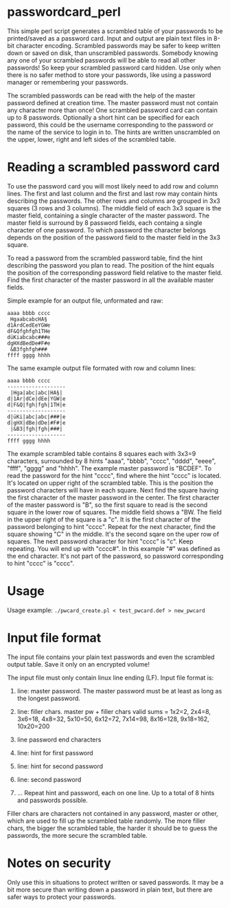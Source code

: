 # passwordcard_perl
This simple perl script generates a scrambled table of your passwords to be printed/saved as a password card. Input and output are plain text files in 8-bit character encoding. Scrambled passwords may be safer to keep written down or saved on disk, than unscrambled passwords. Somebody knowing any one of your scrambled passwords will be able to read all other passwords! So keep your scrambled password card hidden.
Use only when there is no safer method to store your passwords, like using a password manager or remembering your passwords.

The scrambled passwords can be read with the help of the master password defined at creation time. The master password must not contain any character more than once! One scrambled password card can contain up to 8 passwords. Optionally a short hint can be specified for each password, this could be the username corresponding to the password or the name of the service to login in to. The hints are written unscrambled on the upper, lower, right and left sides of the scrambled table. 

# Reading a scrambled password card
To use the password card you will most likely need to add row and column lines. The first and last column and the first and last row may contain hints describing the passwords. The other rows and columns are grouped in 3x3 squares (3 rows and 3 columns). The middle field of each 3x3 square is the master field, containing a single character of the master password. The master field is surround by 8 password fields, each containg a single character of one password. To which password the character belongs depends on the position of the password field to the master field in the 3x3 square. 

To read a password from the scrambled password table, find the hint describing the password you plan to read. The position of the hint equals the position of the corresponding password field relative to the master field. Find the first character of the master password in all the available master fields. 

Simple example for an output file, unformated and raw:
```
aaaa bbbb cccc
 HgaabcabcHA§ 
d1ArdCedEeYGWe
dF&Qfghfgh1THe
düKiabcabc###e
dgHXdBedDe#F#e
 &B3fghfgh### 
ffff gggg hhhh
```
The same example output file formated with row and column lines: 
```
aaaa bbbb cccc
-------------------
 |Hga|abc|abc|HA§| 
d|1Ar|dCe|dEe|YGW|e
d|F&Q|fgh|fgh|1TH|e
-------------------
d|üKi|abc|abc|###|e
d|gHX|dBe|dDe|#F#|e
 |&B3|fgh|fgh|###| 
-------------------
ffff gggg hhhh
```
The example scrambled table contains 8 squares each with 3x3=9 characters, surrounded by 8 hints "aaaa", "bbbb", "cccc", "dddd", "eeee", "ffff", "gggg" and "hhhh". The example master password is "BCDEF". To read the password for the hint "cccc", find where the hint "cccc" is located. It's located on upper right of the scrambled table. This is the position the password characters will have in each square. Next find the square having the first character of the master password in the center. The first character of the master password is "B", so the first square to read is the second square in the lower row of squares. The middle field shows a "BW. The field in the upper right of the square is a "c". It is the first character of the password belonging to hint "cccc". Repeat for the next character, find the square showing "C" in the middle. It's the second sqare on the uper row of squares. The next password character for hint "cccc" is "c". Keep repeating. You will end up with "cccc#". In this example "#" was defined as the end character. It's not part of the password, so password corresponding to hint "cccc" is "cccc".

# Usage
Usage example: ```./pwcard_create.pl < test_pwcard.def > new_pwcard```

# Input file format
The input file contains your plain text passwords and even the scrambled output table. Save it only on an encrypted volume!

The input file must only contain linux line ending (LF). 
Input file format is:
1. line: master password. The master password must be at least as long as the longest password.

2. line: filler chars. master pw + filler chars valid sums = 1x2=2, 2x4=8, 3x6=18, 4x8=32, 5x10=50, 6x12=72, 7x14=98, 8x16=128, 9x18=162, 10x20=200

3. line password end characters

4. line: hint for first password

5. line: hint for second password

6. line: second password

7. ... Repeat hint and password, each on one line. Up to a total of 8 hints and passwords possible.

Filler chars are characters not contained in any password, master or other, which are used to fill up the scrambled table randomly. The more filler chars, the bigger the scrambled table, the harder it should be to guess the passwords, the more secure the scrambled table.

# Notes on security 
Only use this in situations to protect written or saved passwords. It may be a bit more secure than writing down a password in plain text, but there are safer ways to protect your passwords.

